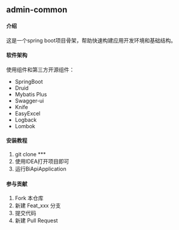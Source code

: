 ## admin-common

#### 介绍
这是一个spring boot项目骨架，帮助快速构建应用开发环境和基础结构。

#### 软件架构

使用组件和第三方开源组件：

- SpringBoot
- Druid
- Mybatis Plus
- Swagger-ui
- Knife
- EasyExcel
- Logback
- Lombok

#### 安装教程

1.  git clone ***
2.  使用IDEA打开项目即可
3.  运行BiApiApplication

#### 参与贡献

1.  Fork 本仓库
2.  新建 Feat_xxx 分支
3.  提交代码
4.  新建 Pull Request
